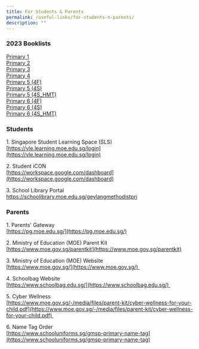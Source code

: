```yaml
---
title: For Students & Parents
permalink: /useful-links/for-students-n-parents/
description: ""
---
```

### 2023 Booklists

[Primary 1](/files/Primary%201.pdf)<br>
[Primary 2](/files/Primary%202.pdf)<br>
[Primary 3](/files/Primary%203.pdf)<br>
[Primary 4](/files/Primary%204.pdf)<br>
[Primary 5 (4F)](/files/Primary%205%20(4F).pdf)<br>
[Primary 5 (4S)](/files/Primary%205%20(4S).pdf)<br>
[Primary 5 (4S_HMT)](/files/Primary%205%20(4S_HMT).pdf)<br>
[Primary 6 (4F)](/files/Primary%206%20(4F).pdf)<br>
[Primary 6 (4S)](/files/Primary%206%20(4S).pdf)<br>
[Primary 6 (4S_HMT)](/files/Primary%206%20(4S_HMT).pdf)<br>
### Students
  
1\. Singapore Student Learning Space (SLS)  
[https://vle.learning.moe.edu.sg/login](https://vle.learning.moe.edu.sg/login)  
  
2\. Student iCON  
[https://workspace.google.com/dashboard](https://workspace.google.com/dashboard)  
  
3\. School Library Portal  
https://schoolibrary.moe.edu.sg/geylangmethodistpri  
  
### Parents
  
1\. Parents' Gateway  
[https://pg.moe.edu.sg/](https://pg.moe.edu.sg/)  
  
2\. Ministry of Education (MOE) Parent Kit  
[https://www.moe.gov.sg/parentkit](https://www.moe.gov.sg/parentkit)  
  
3\. Ministry of Education (MOE) Website  
[https://www.moe.gov.sg/](https://www.moe.gov.sg/)   
  
4\. Schoolbag Website  
[https://www.schoolbag.edu.sg/](https://www.schoolbag.edu.sg/)   
  
5\. Cyber Wellness  
[https://www.moe.gov.sg/-/media/files/parent-kit/cyber-wellness-for-your-child.pdf](https://www.moe.gov.sg/-/media/files/parent-kit/cyber-wellness-for-your-child.pdf)   
  
  
6\. Name Tag Order  
[https://www.schooluniforms.sg/gmsp-primary-name-tag](https://www.schooluniforms.sg/gmsp-primary-name-tag)